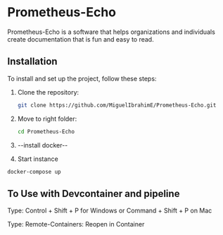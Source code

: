 # Prometheus-Echo

Prometheus-Echo is a software that helps organizations and individuals create documentation that is fun and easy to read.

## Installation

To install and set up the project, follow these steps:

1. Clone the repository:
   ```sh
   git clone https://github.com/MiguelIbrahimE/Prometheus-Echo.git
   ```
2. Move to right folder:
   ```sh
   cd Prometheus-Echo
   ```

3.  --install docker--
4.  Start instance
   ```sh
   docker-compose up
   ```


## To Use with Devcontainer and pipeline 
Type: Control + Shift + P for Windows or Command + Shift + P on Mac

Type: Remote-Containers: Reopen in Container

